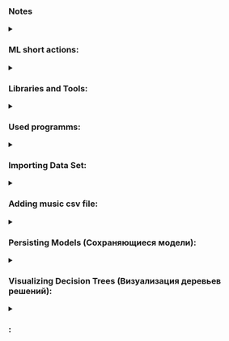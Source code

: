 ### Notes

<details>
<summary>
    
### ML short actions:
</summary>

1. Import the Data
2. Clean the Data
3. Split the Data into Training/Test Sets
4. Create a Model
5. Train the Model
6. Make Predictions
7. Evaluate and Improve
</details>

<details>
<summary>
    
### Libraries and Tools:
</summary>

Numpy
Pandas
MatPlotLib
Scikit-Learn

</details>

<details>
<summary>
    
### Used programms:
</summary>

Install Anaconda
Open Anaconda cmd and type `jupyter notebook`.
Go to `http://localhost:8888/tree`.
Create file and now u can run it.

</details>

<details>
<summary>
    
### Importing Data Set:
</summary>

`https://www.kaggle.com`
For first learn I use:
`https://www.kaggle.com/datasets/gregorut/videogamesales`
Download it and get zip file.

`import pandas as pd` import and rename pandas lib to pd
`df = pd.read_csv('vgsales.csv')` load csv file
^ note: `vgsales.csv` file in same path

#### `pandas` usefull methods:

`df.shape` - show (records, columns)

`df.describe()` - show grouped table data

`df.values` - show values in list(array)

#### `jupyter` shortcuts

`d + d` - delete selected row
`a` - add above row
`b` - add behind row
`tab` - show all methods
`shift + tab` - show method signature
`ctrl + /` - comment/uncomment row

</details>

<details>
<summary>
    
### Adding music csv file:
</summary>

1. Import the Data

At first need import pandas `import pandas as pd`
then need set as variable `music_data = pd.read_csv('music.csv')`

2. Clean the Data
   We dont need clean data because it's already clean

After this, we also need to divide our database into two categories
input and output dataset. To implement this we will use the `.drop()` method
This method allows you to remove unnecessary columns. (It does not change the original data but actually creates a new database but without the selected columns)
Therefore, by common convention, such data is designated with a capital letter `X`

Now we must create output dataset and by common convention, such data is desigated
with a lowercase letter `y` `y = music_data['genre']`

The next step is a build model by using ML algorithm. In this time we will use a
simple algorithm calling design tree in library `scikit-learn`

`from sklearn.tree import DecisionTreeClassifier`

after this we set new object to `DecisionTreeClassifier` class and call his
`fit` method. That method take 2 parametrs: input and output dataset

```py
model = DecisionTreeClassifier()
```

```py
model.fit(X, y)
```

to get predictions using `DecisionTreeClassifier` we need call `predict`
method from our model.

```py
predictions = model.predict([ [21, 1], [22, 0] ])
```

but that one is a old version, here are new version

```py
# Данные для предсказания, оформленные как DataFrame
prediction_data = pd.DataFrame({
    'age': [21, 22],
    'gender': [1, 0]
})

# Предсказание
predictions = model.predict(prediction_data)
print(predictions)
```

now we need calculate our model Accuracy

```py
import pandas as pd
from sklearn.tree import DecisionTreeClassifier

music_data = pd.read_csv('music.csv')
X = music_data.drop(columns=['genre'])
y = music_data['genre']

model = DecisionTreeClassifier()
model.fit(X, y)

predictions = model.predict([ [21, 1], [22, 0] ])
predictions
```

Calculating Accuracy

```py
import pandas as pd
from sklearn.tree import DecisionTreeClassifier
from sklearn.model_selection import train_test_split  # easy split our dataset to 2 sets (training and setting)

from sklearn.metrics import accuracy_score  # class to detect our accuracy score

music_data = pd.read_csv('music.csv')
X = music_data.drop(columns=['genre'])
y = music_data['genre']
X_train, X_test, y_train, y_test = train_test_split(X, y, test_size=0.2)  # get 3 arguments: input and output dataset and  set percent to testing (0.2 == 20%)
# This method return a tuple fitst two is an input sets for training and second two is an output sets for training

model = DecisionTreeClassifier()
# Now to start training we want send out training dataset
model.fit(X_train, y_train)  # model.fit(X, y)
# also we past here X_test (), this dataset contains the input values for testing
predictions = model.predict(X_test)  # actually values
# to calculate our accuracy we just need to compare with our actual y_test values
score = accuracy_score(y_test, predictions)  # its contained accepted values and actually values

score
```

To test our Accuracy score we can press ctrl + Enter and we rerun current block multiple times. This class always get randomly values from our database.

And if we set our testing size to 0.8 (80%) its means that we use 20% our dataset to training and 80% to testing

</details>

<details>
<summary>
    
### Persisting Models (Сохраняющиеся модели):
</summary>

Чтобы не создавать каждый раз нашу модель для каждого нового пользователя нам необходимо где то сохранить уже созданные модели.

```py
import pandas as pd
from sklearn.tree import DecisionTreeClassifier  # используется для выполнения задач классификации

import joblib  # импортируем joblib обект. Этот обект тиеет методы для сохранения наших моделей

# Теперь чтобы каждый раз не пересобрать нашу модель прокоментируем наш код
# music_data = pd.read_csv('music.csv')
# X = music_data.drop(columns=['genre'])
# y = music_data['genre']

# model = DecisionTreeClassifier()  #
# model.fit(X, y)  # обучаем модель

# После обучения вызываем и передаем два аргументы
# joblib.dump(model, 'music-recommender.joblib')  # получает модель и название файла где хранит

# predictions = model.predict([21, 1])  # Временно закоментирую строку прогнозов

# Для загрузки сохраненной дамп файла
model = joblib.load('music-recommender.joblib')
predictions = model.predict([[21, 1]])
predictions
```

</details>

<details>
<summary>
    
### Visualizing Decision Trees (Визуализация деревьев решений):
</summary>

```py
# Упрощаем код для визуализации
import pandas as pd
from sklearn.tree import DecisionTreeClassifier
# обект tree имеет метод для вывода в графическом формате
from sklearn import tree

# Импортируем набор данных
music_data = pd.read_csv('music.csv')
# Создаем наборы входных и выходных данных (imput and outout datasets)
X = music_data.drop(columns=['genre'])
y = music_data['genre']

# Создаем модель
model = DecisionTreeClassifier()
# Обучаем
model.fit(X, y)

# После обучения модели вызываем метод для создания дот файла
tree.export_graphviz(model, out_file='music-recommender.dot',
                            feature_names=['age', 'gender'],
                            class_names=sorted(y.unique()),
                            label = 'all',
                            rounded=True,
                            filled=True)
```

Для визуализации .dot формата в VScode надо установить Graphviz (dot)
filled=True - красит наши блоки в разные цвета
rounded=True - округляет угол квадратов
label = 'all' - каждая секция будет иметь текстовое описание
class_names=sorted(y.unique()) - отображает классы используя уникальные жанры
feature_names=['age', 'gender'], - Устанавливаем по каким критериям происходит сравнение правила

</details>


<details>
<summary>
    
### :
</summary>

</details>
